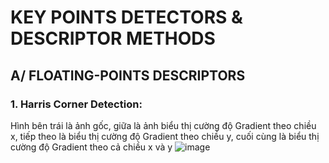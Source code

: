 # KEY POINTS DETECTORS & DESCRIPTOR METHODS

## A/ FLOATING-POINTS DESCRIPTORS

### 1. Harris Corner Detection:

Hình bên trái là ảnh gốc, giữa là ảnh biểu thị cường độ Gradient theo chiều x, tiếp theo là biểu thị cường độ Gradient theo chiều y, cuối cùng là biểu thị cường độ Gradient theo cả chiều x và y
![image](https://user-images.githubusercontent.com/81065789/148052662-081da42b-0686-48bd-9072-3db08f1df2a7.png)

